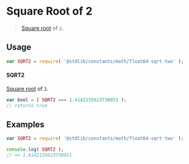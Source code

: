 # Square Root of 2

> [Square root][@stdlib/math/base/special/sqrt] of `2`.

<section class="usage">

## Usage

```javascript
var SQRT2 = require( '@stdlib/constants/math/float64-sqrt-two' );
```

#### SQRT2

[Square root][@stdlib/math/base/special/sqrt] of `2`.

```javascript
var bool = ( SQRT2 === 1.4142135623730951 );
// returns true
```

</section>

<!-- /.usage -->

<section class="examples">

## Examples

<!-- TODO: better example -->

<!-- eslint no-undef: "error" -->

```javascript
var SQRT2 = require( '@stdlib/constants/math/float64-sqrt-two' );

console.log( SQRT2 );
// => 1.4142135623730951
```

</section>

<!-- /.examples -->

<section class="links">

[@stdlib/math/base/special/sqrt]: https://github.com/stdlib-js/stdlib/tree/develop/lib/node_modules/%40stdlib/math/base/special/sqrt

</section>

<!-- /.links -->

